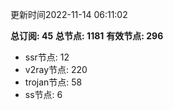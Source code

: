 更新时间2022-11-14 06:11:02

**总订阅: 45**
**总节点: 1181**
**有效节点: 296**
- ssr节点: 12
- v2ray节点: 220
- trojan节点: 58
- ss节点: 6
